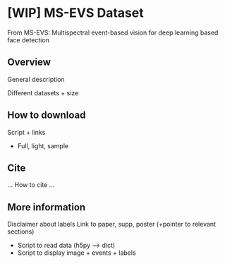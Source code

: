 # [WIP] MS-EVS Dataset 
From MS-EVS: Multispectral event-based vision for deep learning based face detection

## Overview

General description

Different datasets + size

## How to download

Script + links 

- Full, light, sample

## Cite

... How to cite ...

## More information
Disclaimer about labels 
Link to paper, supp, poster (+pointer to relevant sections)

- Script to read data (h5py --> dict)
- Script to display image + events + labels
